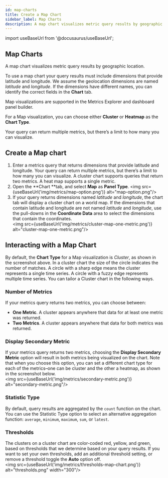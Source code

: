 ```yaml
---
id: map-charts
title: Create a Map Chart
sidebar_label: Map Charts
description: A map chart visualizes metric query results by geographic location.
---
```


import useBaseUrl from '@docusaurus/useBaseUrl';


## Map Charts

A map chart visualizes metric query results by geographic location.

To use a map chart your query results must include dimensions that provide latitude and longitude. We assume the geolocation dimensions are named _latitude_ and _longitude_. If the dimensions have different names, you can identify the correct fields in the **Chart** tab.

Map visualizations are supported in the Metrics Explorer and dashboard panel builder.

For a Map visualization, you can choose either **Cluster** or **Heatmap** as the **Chart Type**.

Your query can return multiple metrics, but there’s a limit to how many you can visualize.

## Create a Map chart

1. Enter a metrics query that returns dimensions that provide latitude and longitude. Your query can return multiple metrics, but there’s a limit to how many you can visualize. A cluster chart supports queries that return two metrics. A heat map supports a single metric.
2. Open the **Chart **tab, and select **Map** as **Panel Type**.
<img src={useBaseUrl('img/metrics/map-option.png')} alt="map-option.png"/>
3. If your query returns dimensions named _latitude_ and _longitude_, the chart tab will display a cluster chart on a world map. If the dimensions that contain latitude and longitude are not named _latitude_ and _longitude_, use the pull-downs in the **Coordinate Data** area to select the dimensions that contain the coordinates. <br/><img src={useBaseUrl('img/metrics/cluster-map-one-metric.png')} alt="cluster-map-one-metric.png"/>

## Interacting with a Map Chart

By default, the **Chart Type** for a Map visualization is _Cluster_, as shown in the screenshot above. In a cluster chart the size of the circle indicates the number of matches. A circle with a sharp edge means the cluster represents a single time series. A circle with a fuzzy edge represents multiple time series. You can tailor a Cluster chart in the following ways.

### Number of Metrics  

If your metrics query returns two metrics, you can choose between:

* **One Metric**. A cluster appears anywhere that data for at least one metric was returned.
* **Two Metrics**. A cluster appears anywhere that data for both metrics was returned.

### Display Secondary Metric

If your metrics query returns two metrics, choosing the **Display Secondary Metric** option will result in both metrics being visualized on the chart. Note that when you choose this option, you can set a different chart type for each of the metrics–one can be cluster and the other a heatmap, as shown in the screenshot below. <br/><img src={useBaseUrl('img/metrics/secondary-metric.png')} alt="secondary-metric.png"/>

### Statistic Type

By default, query results are aggregated by the `count` function on the chart. You can use the Statistic Type option to select an alternative aggregation function: `average`, `minimum`, `maximum`, `sum`, or `latest`.

### Thresholds

The clusters on a cluster chart are color-coded red, yellow, and green, based on thresholds that we determine based on your query results. If you want to set your own thresholds, add an additional threshold setting, or remove a threshold toggle the **Auto** option off.<br/><img src={useBaseUrl('img/metrics/thresholds-map-chart.png')} alt="thresholds.png" width="300"/>
